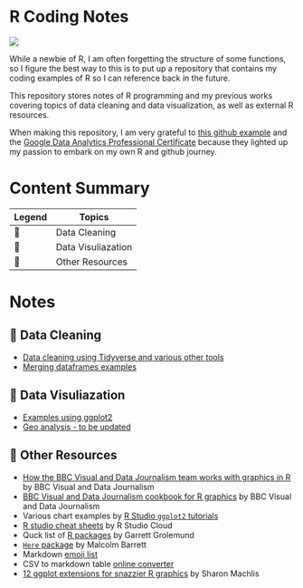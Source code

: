 # R Coding Notes
![](https://img.shields.io/badge/Language-R-blue)

While a newbie of R, I am often forgetting the structure of some functions, so I figure the best way to this is to put up a repository that contains my coding examples of R so I can reference back in the future. 

This repository stores notes of R programming and my previous works covering topics of data cleaning and data visualization, as well as external R resources. 

When making this repository, I am very grateful to [this github example](https://github.com/erikaduan/r_tips/blob/master/README.md) and the [Google Data Analytics Professional Certificate](https://www.coursera.org/professional-certificates/google-data-analytics) because they lighted up my passion to embark on my own R and github journey. 

# Content Summary

| Legend | Topics |
| ------ | ------ |
|  :dart: | Data Cleaning  |
|  :art: | Data Visuliazation  |
|  :memo: | Other Resources  |

# Notes
## :dart: Data Cleaning
* [Data cleaning using Tidyverse and various other tools](https://github.com/stonetosky/R_Notes/tree/main/Notes)
* [Merging dataframes examples](https://github.com/Lingxi-HUANG/R_Notes/tree/main/Notes/Merging%20Dataframes) 

## :art: Data Visuliazation
* [Examples using ggplot2]()
* [Geo analysis - to be updated]()

## :memo: Other Resources
* [How the BBC Visual and Data Journalism team works with graphics in R](https://github.com/bbc/bbplot) by BBC Visual and Data Journalism
* [BBC Visual and Data Journalism cookbook for R graphics](https://bbc.github.io/rcookbook/) by BBC Visual and Data Journalism
* Various chart examples by [R Studio `ggplot2` tutorials](https://rstudio.cloud/learn/primers/3)
* [R studio cheat sheets](https://rstudio.cloud/learn/cheat-sheets) by R Studio Cloud
* Quck list of [R packages](https://support.rstudio.com/hc/en-us/articles/201057987-Quick-list-of-useful-R-packages) by Garrett Grolemund
* [`Here` package](https://malco.io/2018/11/05/why-should-i-use-the-here-package-when-i-m-already-using-projects/) by Malcolm Barrett
* Markdown [emoji list](https://gist.github.com/rxaviers/7360908#file-gistfile1-md)
* CSV to markdown table [online converter](https://www.convertcsv.com/csv-to-markdown.htm)
* [12 ggplot extensions for snazzier R graphics](https://www.infoworld.com/article/3667496/12-ggplot-extensions-for-snazzier-r-graphics.html) by Sharon Machlis

